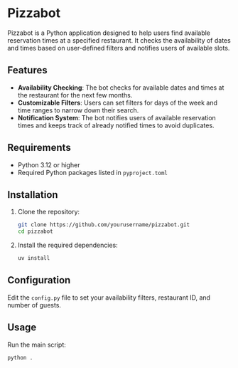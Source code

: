 # Pizzabot

Pizzabot is a Python application designed to help users find available reservation times at a specified restaurant. It checks the availability of dates and times based on user-defined filters and notifies users of available slots.

## Features

- **Availability Checking**: The bot checks for available dates and times at the restaurant for the next few months.
- **Customizable Filters**: Users can set filters for days of the week and time ranges to narrow down their search.
- **Notification System**: The bot notifies users of available reservation times and keeps track of already notified times to avoid duplicates.

## Requirements

- Python 3.12 or higher
- Required Python packages listed in `pyproject.toml`

## Installation

1. Clone the repository:
   ```bash
   git clone https://github.com/yourusername/pizzabot.git
   cd pizzabot
   ```

2. Install the required dependencies:
   ```bash
   uv install
   ```

## Configuration

Edit the `config.py` file to set your availability filters, restaurant ID, and number of guests.

## Usage

Run the main script:
```bash
python .
```

